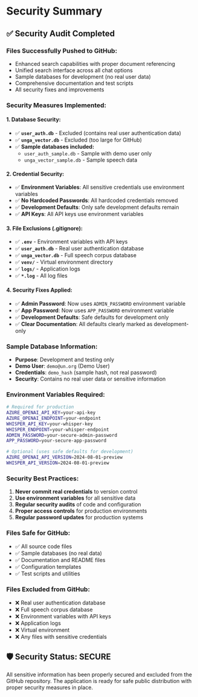 # Security Summary

## ✅ Security Audit Completed

### **Files Successfully Pushed to GitHub:**
- Enhanced search capabilities with proper document referencing
- Unified search interface across all chat options
- Sample databases for development (no real user data)
- Comprehensive documentation and test scripts
- All security fixes and improvements

### **Security Measures Implemented:**

#### **1. Database Security:**
- ✅ **`user_auth.db`** - Excluded (contains real user authentication data)
- ✅ **`unga_vector.db`** - Excluded (too large for GitHub)
- ✅ **Sample databases included:**
  - `user_auth_sample.db` - Sample with demo user only
  - `unga_vector_sample.db` - Sample speech data

#### **2. Credential Security:**
- ✅ **Environment Variables**: All sensitive credentials use environment variables
- ✅ **No Hardcoded Passwords**: All hardcoded credentials removed
- ✅ **Development Defaults**: Only safe development defaults remain
- ✅ **API Keys**: All API keys use environment variables

#### **3. File Exclusions (.gitignore):**
- ✅ **`.env`** - Environment variables with API keys
- ✅ **`user_auth.db`** - Real user authentication database
- ✅ **`unga_vector.db`** - Full speech corpus database
- ✅ **`venv/`** - Virtual environment directory
- ✅ **`logs/`** - Application logs
- ✅ **`*.log`** - All log files

#### **4. Security Fixes Applied:**
- ✅ **Admin Password**: Now uses `ADMIN_PASSWORD` environment variable
- ✅ **App Password**: Now uses `APP_PASSWORD` environment variable
- ✅ **Development Defaults**: Safe defaults for development only
- ✅ **Clear Documentation**: All defaults clearly marked as development-only

### **Sample Database Information:**
- **Purpose**: Development and testing only
- **Demo User**: `demo@un.org` (Demo User)
- **Credentials**: `demo_hash` (sample hash, not real password)
- **Security**: Contains no real user data or sensitive information

### **Environment Variables Required:**
```bash
# Required for production
AZURE_OPENAI_API_KEY=your-api-key
AZURE_OPENAI_ENDPOINT=your-endpoint
WHISPER_API_KEY=your-whisper-key
WHISPER_ENDPOINT=your-whisper-endpoint
ADMIN_PASSWORD=your-secure-admin-password
APP_PASSWORD=your-secure-app-password

# Optional (uses safe defaults for development)
AZURE_OPENAI_API_VERSION=2024-08-01-preview
WHISPER_API_VERSION=2024-08-01-preview
```

### **Security Best Practices:**
1. **Never commit real credentials** to version control
2. **Use environment variables** for all sensitive data
3. **Regular security audits** of code and configuration
4. **Proper access controls** for production environments
5. **Regular password updates** for production systems

### **Files Safe for GitHub:**
- ✅ All source code files
- ✅ Sample databases (no real data)
- ✅ Documentation and README files
- ✅ Configuration templates
- ✅ Test scripts and utilities

### **Files Excluded from GitHub:**
- ❌ Real user authentication database
- ❌ Full speech corpus database
- ❌ Environment variables with API keys
- ❌ Application logs
- ❌ Virtual environment
- ❌ Any files with sensitive credentials

## 🛡️ Security Status: **SECURE**

All sensitive information has been properly secured and excluded from the GitHub repository. The application is ready for safe public distribution with proper security measures in place.
